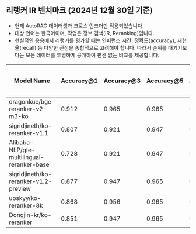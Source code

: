 ## 리랭커 IR 벤치마크 (2024년 12월 30일 기준)
* 현재 AutoRAG 데이터셋과 크로스 인코더만 적용되었습니다.
* 대상 언어는 한국어이며, 작업은 정보 검색(IR, Reranking)입니다.
* 현실적인 응용에서 리랭커를 평가할 때는 인퍼런스 시간, 정확도(accuracy), 재현율(recall) 등 다양한 관점을 종합적으로 고려해야 합니다. 따라서 순위를 매기기보다는 모든 데이터를 투명하게 공개하여 편견 없는 비교를 제공합니다.

| **Model Name**                     | **Accuracy@1** | **Accuracy@3** | **Accuracy@5** | **Accuracy@10** | **F1@1** | **F1@3** | **F1@5** | **F1@10** | **Inference Time (s)** | **Avg Inference Time/query (s)** |
|------------------------------------|----------------|----------------|----------------|-----------------|----------|----------|----------|-----------|-----------------------|----------------------------------|
| dragonkue/bge-reranker-v2-m3-ko   | 0.912          | 0.965          | 0.965          | 0.974           | 0.912    | 0.482    | 0.322    | 0.177     | 310.29               | 2.72                             |
| sigridjineth/ko-reranker-v1.1     | 0.807          | 0.921          | 0.947          | 0.974           | 0.807    | 0.461    | 0.316    | 0.177     | 142.64               | 1.25                             |
| Alibaba-NLP/gte-multilingual-reranker-base | 0.728    | 0.921          | 0.947          | 0.974           | 0.728    | 0.461    | 0.316    | 0.177     | 252.35               | 2.21                             |
| sigridjineth/ko-reranker-v1.2-preview | 0.877       | 0.947          | 0.965          | 0.974           | 0.877    | 0.474    | 0.322    | 0.177     | 219.37               | 1.92                             |
| upskyy/ko-reranker-8k             | 0.868          | 0.956          | 0.965          | 0.982           | 0.868    | 0.478    | 0.322    | 0.179     | 338.31               | 2.97                             |
| Dongjin-kr/ko-reranker       | 0.851          | 0.947          | 0.965          | 0.982           | 0.851    | 0.474    | 0.322    | 0.179     | 231.00               | 2.03                             |